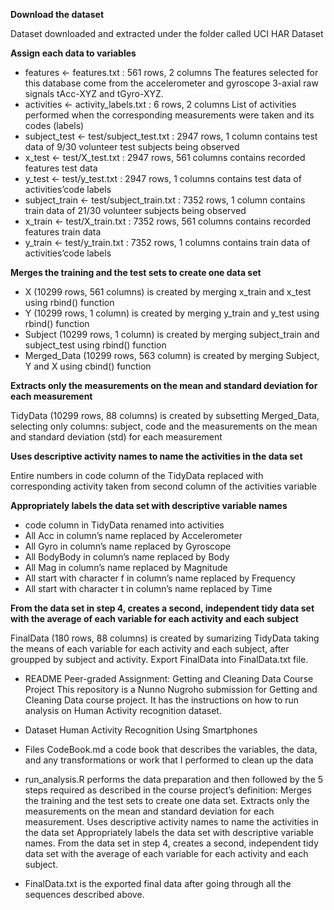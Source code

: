 **Download the dataset**

Dataset downloaded and extracted under the folder called UCI HAR Dataset

**Assign each data to variables**

- features <- features.txt : 561 rows, 2 columns The features selected for this database come from the accelerometer and gyroscope 3-axial raw signals tAcc-XYZ and tGyro-XYZ.
- activities <- activity_labels.txt : 6 rows, 2 columns List of activities performed when the corresponding measurements were taken and its codes (labels)
- subject_test <- test/subject_test.txt : 2947 rows, 1 column contains test data of 9/30 volunteer test subjects being observed
- x_test <- test/X_test.txt : 2947 rows, 561 columns contains recorded features test data
- y_test <- test/y_test.txt : 2947 rows, 1 columns contains test data of activities’code labels
- subject_train <- test/subject_train.txt : 7352 rows, 1 column contains train data of 21/30 volunteer subjects being observed
- x_train <- test/X_train.txt : 7352 rows, 561 columns contains recorded features train data
- y_train <- test/y_train.txt : 7352 rows, 1 columns contains train data of activities’code labels

**Merges the training and the test sets to create one data set**
- X (10299 rows, 561 columns) is created by merging x_train and x_test using rbind() function
- Y (10299 rows, 1 column) is created by merging y_train and y_test using rbind() function
- Subject (10299 rows, 1 column) is created by merging subject_train and subject_test using rbind() function
- Merged_Data (10299 rows, 563 column) is created by merging Subject, Y and X using cbind() function

**Extracts only the measurements on the mean and standard deviation for each measurement**

TidyData (10299 rows, 88 columns) is created by subsetting Merged_Data, selecting only columns: subject, code and the measurements on the mean and standard deviation (std) for each measurement

**Uses descriptive activity names to name the activities in the data set**

Entire numbers in code column of the TidyData replaced with corresponding activity taken from second column of the activities variable

**Appropriately labels the data set with descriptive variable names**

- code column in TidyData renamed into activities
- All Acc in column’s name replaced by Accelerometer
- All Gyro in column’s name replaced by Gyroscope
- All BodyBody in column’s name replaced by Body
- All Mag in column’s name replaced by Magnitude
- All start with character f in column’s name replaced by Frequency
- All start with character t in column’s name replaced by Time

**From the data set in step 4, creates a second, independent tidy data set with the average of each variable for each activity and each subject**

FinalData (180 rows, 88 columns) is created by sumarizing TidyData taking the means of each variable for each activity and each subject, after groupped by subject and activity. Export FinalData into FinalData.txt file.

- README Peer-graded Assignment: Getting and Cleaning Data Course Project This repository is a Nunno Nugroho submission for Getting and Cleaning Data course project. It has the instructions on how to run analysis on Human Activity recognition dataset.

- Dataset Human Activity Recognition Using Smartphones

- Files CodeBook.md a code book that describes the variables, the data, and any transformations or work that I performed to clean up the data

- run_analysis.R performs the data preparation and then followed by the 5 steps required as described in the course project’s definition: Merges the training and the test sets to create one data set. Extracts only the measurements on the mean and standard deviation for each measurement. Uses descriptive activity names to name the activities in the data set Appropriately labels the data set with descriptive variable names. From the data set in step 4, creates a second, independent tidy data set with the average of each variable for each activity and each subject.

- FinalData.txt is the exported final data after going through all the sequences described above.

